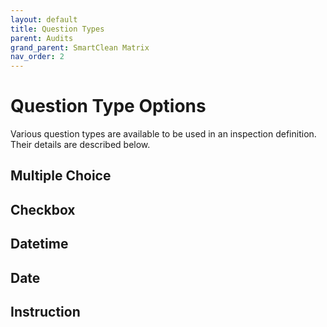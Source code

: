 ```yaml
---
layout: default
title: Question Types
parent: Audits
grand_parent: SmartClean Matrix
nav_order: 2
---
```


# Question Type Options

Various question types are available to be used in an inspection definition. Their details are described below.

## Multiple Choice

## Checkbox

## Datetime

## Date

## Instruction
